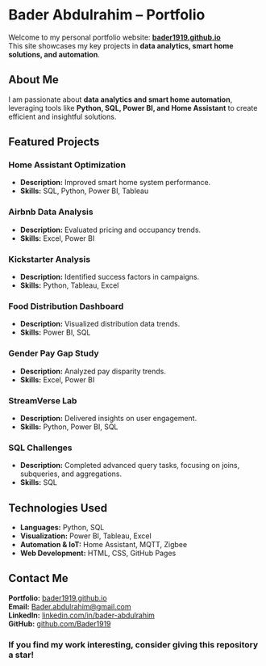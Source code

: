 # Bader Abdulrahim – Portfolio

Welcome to my personal portfolio website: **[bader1919.github.io](https://bader1919.github.io)**  
This site showcases my key projects in **data analytics, smart home solutions, and automation**.

## About Me

I am passionate about **data analytics and smart home automation**, leveraging tools like **Python, SQL, Power BI, and Home Assistant** to create efficient and insightful solutions.

## Featured Projects

### **Home Assistant Optimization**
- **Description:** Improved smart home system performance.
- **Skills:** SQL, Python, Power BI, Tableau

### **Airbnb Data Analysis**
- **Description:** Evaluated pricing and occupancy trends.
- **Skills:** Excel, Power BI

### **Kickstarter Analysis**
- **Description:** Identified success factors in campaigns.
- **Skills:** Python, Tableau, Excel

### **Food Distribution Dashboard**
- **Description:** Visualized distribution data trends.
- **Skills:** Power BI, SQL

### **Gender Pay Gap Study**
- **Description:** Analyzed pay disparity trends.
- **Skills:** Excel, Power BI

### **StreamVerse Lab**
- **Description:** Delivered insights on user engagement.
- **Skills:** Python, Power BI, SQL

### **SQL Challenges**
- **Description:** Completed advanced query tasks, focusing on joins, subqueries, and aggregations.
- **Skills:** SQL

## Technologies Used

- **Languages:** Python, SQL
- **Visualization:** Power BI, Tableau, Excel
- **Automation & IoT:** Home Assistant, MQTT, Zigbee
- **Web Development:** HTML, CSS, GitHub Pages

## Contact Me

**Portfolio:** [bader1919.github.io](https://bader1919.github.io)  
**Email:** [Bader.abdulrahim@gmail.com](mailto:Bader.abdulrahim@gmail.com)  
**LinkedIn:** [linkedin.com/in/bader-abdulrahim](https://linkedin.com/in/bader-abdulrahim/)  
**GitHub:** [github.com/Bader1919](https://github.com/Bader1919)  

### If you find my work interesting, consider giving this repository a star!
